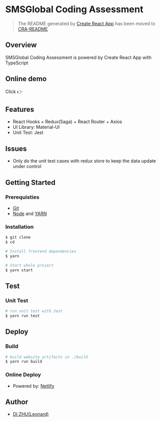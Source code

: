 # SMSGlobal Coding Assessment

> The README generated by [Create React App](https://create-react-app.dev/) has been moved to [CRA-README](./CRA-README.md)

## Overview

SMSGlobal Coding Assessment is powered by Create React App with TypeScript

## Online demo

Click :point_right:

## Features

- React Hooks + Redux(Saga) + React Router + Axios
- UI Library: Material-UI
- Unit Test: Jest

## Issues

- Only do the unit test cases with redux store to keep the data update under control

## Getting Started

### Prerequisties

- [Git](https://git-scm.com/downloads)
- [Node](https://nodejs.org/en/download/) and [YARN](https://yarnpkg.com/)

### Installation

```sh
$ git clone
$ cd

# Install frontend dependencies
$ yarn

# Start whole project
$ yarn start
```

## Test

### Unit Test

```sh
# run unit test with Jest
$ yarn run test
```

## Deploy

### Build

```sh
# build website artifacts in ./build
$ yarn run build
```

### Online Deploy

- Powered by: [Netlify](https://www.netlify.com/)

## Author

- [DI ZHU(Leonard)](mailto:dzhu31@hotmail.com)

